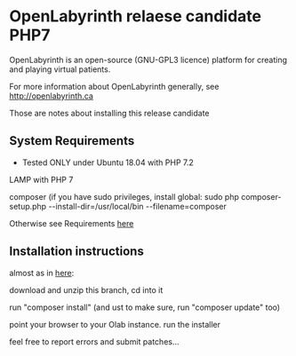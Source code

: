 OpenLabyrinth relaese candidate PHP7
==============
OpenLabyrinth is an open-source (GNU-GPL3 licence) platform for creating and playing virtual patients. 

For more information about OpenLabyrinth generally, see http://openlabyrinth.ca

Those are notes about installing this release candidate

## System Requirements

* Tested ONLY under Ubuntu 18.04 with PHP 7.2

LAMP with PHP 7

composer (if you have sudo privileges, install global: 
sudo php composer-setup.php --install-dir=/usr/local/bin --filename=composer 

Otherwise see Requirements [here](https://github.com/olab/Open-Labyrinth/wiki/System-Requirements)


## Installation instructions

almost as in [here](https://github.com/olab/Open-Labyrinth/wiki/Installing-Open-Labyrinth):

download and unzip this branch, cd into it

run "composer install" (and ust to make sure, run "composer update" too)

point your browser to your Olab instance. run the installer

feel free to report errors and submit patches...
